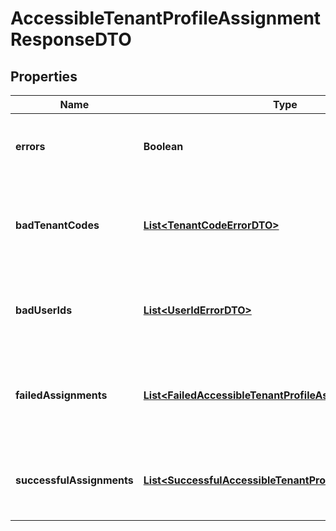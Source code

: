 

# AccessibleTenantProfileAssignmentResponseDTO


## Properties

| Name | Type | Description | Notes |
|------------ | ------------- | ------------- | -------------|
|**errors** | **Boolean** | If true, an error is generated by the request. |  [optional] |
|**badTenantCodes** | [**List&lt;TenantCodeErrorDTO&gt;**](TenantCodeErrorDTO.md) | A list of objects representing any tenants that returned errors. |  [optional] |
|**badUserIds** | [**List&lt;UserIdErrorDTO&gt;**](UserIdErrorDTO.md) | A list of objects representing the user IDs that may not be valid. |  [optional] |
|**failedAssignments** | [**List&lt;FailedAccessibleTenantProfileAssignmentDTO&gt;**](FailedAccessibleTenantProfileAssignmentDTO.md) | A list of objects representing any errors during the assignment operation. |  [optional] |
|**successfulAssignments** | [**List&lt;SuccessfulAccessibleTenantProfileAssignmentDTO&gt;**](SuccessfulAccessibleTenantProfileAssignmentDTO.md) | A list of user IDs that were successfully assigned the profiles. |  [optional] |



